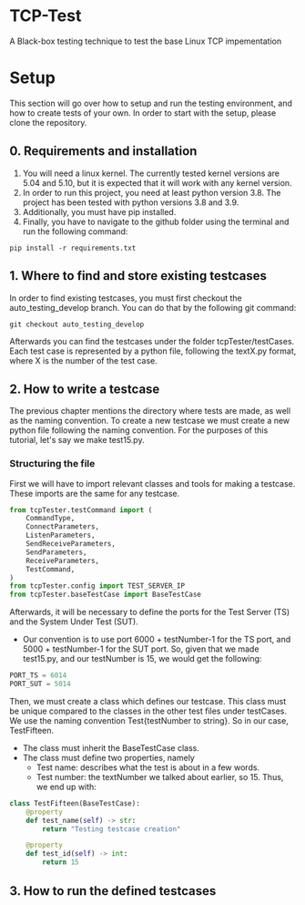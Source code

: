 # TCP-Test

A Black-box testing technique to test the base Linux TCP impementation

# Setup
This section will go over how to setup and run the testing environment, and how to create tests of your own. In order to start with the setup, please clone the repository.

## 0. Requirements and installation
1.  You will need a linux kernel. The currently tested kernel versions are 5.04 and 5.10, but it is expected that it will work with any kernel version.
1. In order to run this project, you need at least python version 3.8. The project has been tested with python versions 3.8 and 3.9.
1. Additionally, you must have pip installed.
1. Finally, you have to navigate to the github folder using the terminal and run the following command:
```
pip install -r requirements.txt
```
## 1. Where to find and store existing testcases
In order to find existing testcases, you must first checkout the auto_testing_develop branch. You can do that by the following git command:
```
git checkout auto_testing_develop
```
Afterwards you can find the testcases under the folder tcpTester/testCases. Each test case is represented by a python file, following the textX.py format, where X is the number of the test case.
## 2. How to write a testcase
The previous chapter mentions the directory where tests are made, as well as the naming convention. To create a new testcase we must create a new python file following the naming convention. For the purposes of this tutorial, let's say we make test15.py.
### Structuring the file
First we will have to import relevant classes and tools for making a testcase. These imports are the same for any testcase.
```python
from tcpTester.testCommand import (
    CommandType,
    ConnectParameters,
    ListenParameters,
    SendReceiveParameters,
    SendParameters,
    ReceiveParameters,
    TestCommand,
)
from tcpTester.config import TEST_SERVER_IP
from tcpTester.baseTestCase import BaseTestCase
```
Afterwards, it will be necessary to define the ports for the Test Server (TS) and the  System Under Test (SUT). 
* Our convention is to use port 6000 + testNumber-1 for the TS port, and 5000 + testNumber-1 for the SUT port. 
So, given that we made test15.py, and our testNumber is 15, we would get the following:
```python
PORT_TS = 6014
PORT_SUT = 5014
```
Then, we must create a class which defines our testcase. This class must be unique compared to the classes in the other test files under testCases. We use the naming convention Test{testNumber to string}. So in our case, TestFifteen.
* The class must inherit the BaseTestCase class.
* The class must define two properties, namely
    * Test name: describes what the test is about in a few words.
    * Test number: the textNumber we talked about earlier, so 15.
Thus, we end up with:
```python
class TestFifteen(BaseTestCase):
    @property
    def test_name(self) -> str:
        return "Testing testcase creation"

    @property
    def test_id(self) -> int:
        return 15
```
## 3. How to run the defined testcases
